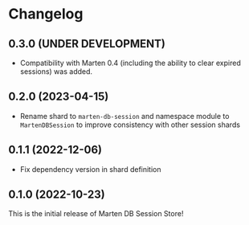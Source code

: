 # Changelog

## 0.3.0 (UNDER DEVELOPMENT)

* Compatibility with Marten 0.4 (including the ability to clear expired sessions) was added.

## 0.2.0 (2023-04-15)

* Rename shard to `marten-db-session` and namespace module to `MartenDBSession` to improve consistency with other session shards

## 0.1.1 (2022-12-06)

* Fix dependency version in shard definition

## 0.1.0 (2022-10-23)

This is the initial release of Marten DB Session Store!
